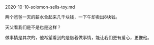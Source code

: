 2020-10-10-solomon-sells-toy.md


两个爸爸一天的薪水合起来几千块钱，一下午却卖出8块钱。


天父看我们是不是也是这样？

做事情是其次的，他希望看到的是借着做事情，能让我们更有爱心，更像他。